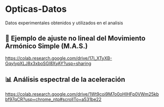 # Opticas-Datos
Datos experimentales obtenidos y utilizados en el analisis


## 🎯 Ejemplo de ajuste no lineal del Movimiento Armónico Simple (M.A.S.)

https://colab.research.google.com/drive/17i_XTyXB-GqyIypXLJ8x3xboSGl8XyAY?usp=sharing

## 📊 Análisis espectral de la aceleración

https://colab.research.google.com/drive/1Wt9coi9M7o0oHIHFp0VWm25kbbf97qCR?usp=chrome_ntp#scrollTo=a531be22
